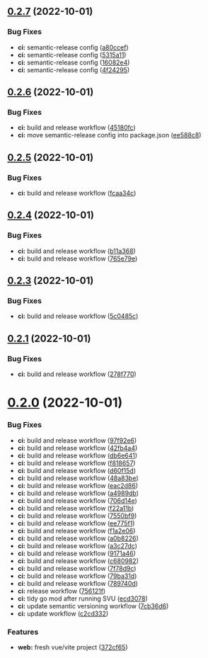 ## [0.2.7](https://github.com/quantstop/quantstopterminal/compare/v0.2.6...v0.2.7) (2022-10-01)


### Bug Fixes

* **ci:** semantic-release config ([a80ccef](https://github.com/quantstop/quantstopterminal/commit/a80ccef2300c2137f3c55f6390e3e51b4b4ad2b4))
* **ci:** semantic-release config ([5315a11](https://github.com/quantstop/quantstopterminal/commit/5315a11366c953742da59cb7109fc5f4b2d73007))
* **ci:** semantic-release config ([16082e4](https://github.com/quantstop/quantstopterminal/commit/16082e4165fa9caaa7a3f0e4cba2ca5f64e78ecf))
* **ci:** semantic-release config ([4f24295](https://github.com/quantstop/quantstopterminal/commit/4f24295c05aae5091f8a85d21611a37a5368f3be))

## [0.2.6](https://github.com/QuantStop/QuantStopTerminal/compare/v0.2.5...v0.2.6) (2022-10-01)


### Bug Fixes

* **ci:** build and release workflow ([45180fc](https://github.com/QuantStop/QuantStopTerminal/commit/45180fcb092ffe03bd5c4b5bf93433e60e2c140c))
* **ci:** move semantic-release config into package.json ([ee588c8](https://github.com/QuantStop/QuantStopTerminal/commit/ee588c80e71114121ecded4f2fa343154be951d1))

## [0.2.5](https://github.com/QuantStop/QuantStopTerminal/compare/v0.2.4...v0.2.5) (2022-10-01)


### Bug Fixes

* **ci:** build and release workflow ([fcaa34c](https://github.com/QuantStop/QuantStopTerminal/commit/fcaa34cebc68efb0da9fc4dceabe24ad9f3853e2))

## [0.2.4](https://github.com/QuantStop/QuantStopTerminal/compare/v0.2.3...v0.2.4) (2022-10-01)


### Bug Fixes

* **ci:** build and release workflow ([b11a368](https://github.com/QuantStop/QuantStopTerminal/commit/b11a36807b95b16c94516f3cba702e3d898ef1e8))
* **ci:** build and release workflow ([765e79e](https://github.com/QuantStop/QuantStopTerminal/commit/765e79e0878c0b441fff6e193c14247ee21a1960))

## [0.2.3](https://github.com/QuantStop/QuantStopTerminal/compare/v0.2.2...v0.2.3) (2022-10-01)


### Bug Fixes

* **ci:** build and release workflow ([5c0485c](https://github.com/QuantStop/QuantStopTerminal/commit/5c0485c04f0125095865de05ec022db74b90d73c))

## [0.2.1](https://github.com/QuantStop/QuantStopTerminal/compare/v0.2.0...v0.2.1) (2022-10-01)


### Bug Fixes

* **ci:** build and release workflow ([278f770](https://github.com/QuantStop/QuantStopTerminal/commit/278f770868e43627f02fe2d7acf769a322c0f4e2))

# [0.2.0](https://github.com/QuantStop/QuantStopTerminal/compare/v0.1.6...v0.2.0) (2022-10-01)


### Bug Fixes

* **ci:** build and release workflow ([97f92e6](https://github.com/QuantStop/QuantStopTerminal/commit/97f92e650a88e674ab9796f74cb0d3ece2ef7ea2))
* **ci:** build and release workflow ([42fb4a4](https://github.com/QuantStop/QuantStopTerminal/commit/42fb4a495c9a20f4c7c0a7664a53988ac1c99529))
* **ci:** build and release workflow ([db6e641](https://github.com/QuantStop/QuantStopTerminal/commit/db6e641c7b5030cdec7f503dd4892b59e0625207))
* **ci:** build and release workflow ([f818657](https://github.com/QuantStop/QuantStopTerminal/commit/f81865710606ec2038d6f39c749c29cc1dfd515e))
* **ci:** build and release workflow ([d60f15d](https://github.com/QuantStop/QuantStopTerminal/commit/d60f15db7c02b1e71e93959a7f2f1f66216d1d77))
* **ci:** build and release workflow ([48a83be](https://github.com/QuantStop/QuantStopTerminal/commit/48a83beb7a61937c3cd95bb4792c163a75588aa0))
* **ci:** build and release workflow ([eac2d86](https://github.com/QuantStop/QuantStopTerminal/commit/eac2d86e721d0181bd414717e8514fb9dba49523))
* **ci:** build and release workflow ([a4989db](https://github.com/QuantStop/QuantStopTerminal/commit/a4989db7f553de5309c3ef3b758f4cebd8f4b6b6))
* **ci:** build and release workflow ([706d14e](https://github.com/QuantStop/QuantStopTerminal/commit/706d14e44f196a65c5116edfb5635733a9ed896f))
* **ci:** build and release workflow ([f22a11b](https://github.com/QuantStop/QuantStopTerminal/commit/f22a11b53fbcef8200e0e5cd0ce29e1664a48baa))
* **ci:** build and release workflow ([7550bf9](https://github.com/QuantStop/QuantStopTerminal/commit/7550bf9112cfdaab256b8cdcfc7ef2315fa6b3a8))
* **ci:** build and release workflow ([ee775f1](https://github.com/QuantStop/QuantStopTerminal/commit/ee775f109257cca39abf55e3504c9c2b4d8ea65b))
* **ci:** build and release workflow ([f1a2e06](https://github.com/QuantStop/QuantStopTerminal/commit/f1a2e06dbeab5b46aad8b3ade365e4cdbe55ce00))
* **ci:** build and release workflow ([a0b8226](https://github.com/QuantStop/QuantStopTerminal/commit/a0b822670654e1229867f2742cfcaff6a2e765b7))
* **ci:** build and release workflow ([a3c27dc](https://github.com/QuantStop/QuantStopTerminal/commit/a3c27dc44f40417e5dd82c0cf20d445f3980e939))
* **ci:** build and release workflow ([9171a46](https://github.com/QuantStop/QuantStopTerminal/commit/9171a466eeed1b197fa8eca13c23212573d2a891))
* **ci:** build and release workflow ([c680982](https://github.com/QuantStop/QuantStopTerminal/commit/c6809829ef338aaa1c0237bd534343ab78fdc869))
* **ci:** build and release workflow ([7f78d9c](https://github.com/QuantStop/QuantStopTerminal/commit/7f78d9c7c2650af7369f35bcfc540257bf0cfe47))
* **ci:** build and release workflow ([79ba31d](https://github.com/QuantStop/QuantStopTerminal/commit/79ba31d7b6f1779abfba959ad5c1a5559f41ff00))
* **ci:** build and release workflow ([789740d](https://github.com/QuantStop/QuantStopTerminal/commit/789740dd4a444305f6481208e1224e73057bf63e))
* **ci:** release workflow ([756121f](https://github.com/QuantStop/QuantStopTerminal/commit/756121f0b126419dcbedab9df0b405c52497fcf7))
* **ci:** tidy go mod after running SVU ([ecd3078](https://github.com/QuantStop/QuantStopTerminal/commit/ecd30786e5a65434779a506f758250e8825438de))
* **ci:** update semantic versioning workflow ([7cb36d6](https://github.com/QuantStop/QuantStopTerminal/commit/7cb36d609ff15b6d14e70826b7e0057eb5ccfd12))
* **ci:** update workflow ([c2cd332](https://github.com/QuantStop/QuantStopTerminal/commit/c2cd332654da9e4b9db3c465a156b606d03446b1))


### Features

* **web:** fresh vue/vite project ([372cf65](https://github.com/QuantStop/QuantStopTerminal/commit/372cf659d213be03fe69f736a8614850fdf41706))
